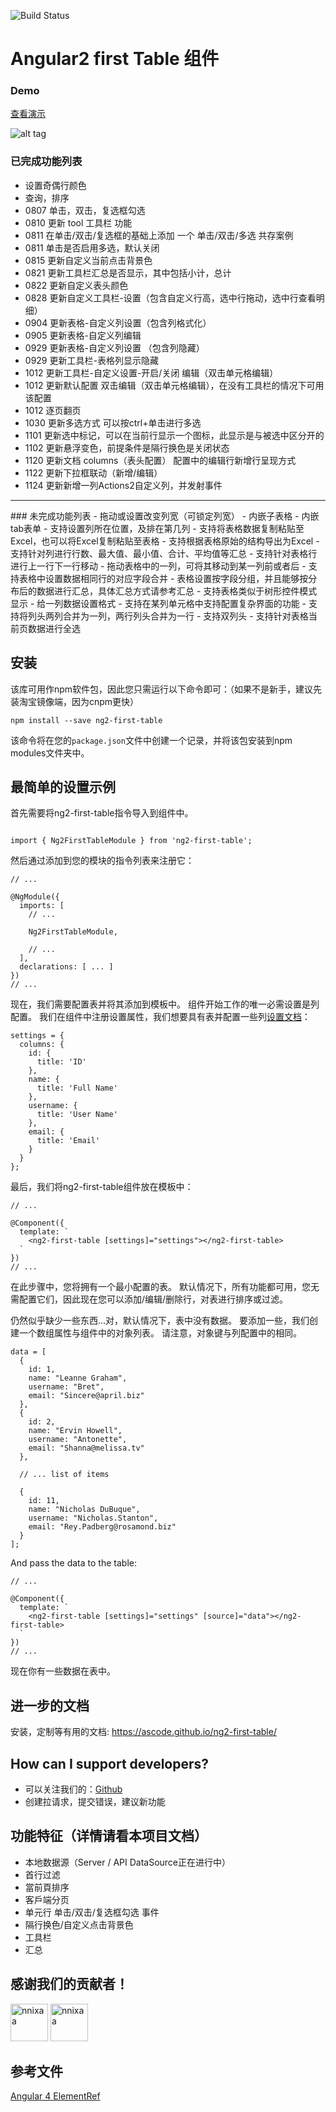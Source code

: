 ![Build Status](https://travis-ci.org/akveo/ng2-first-table.svg?branch=master)

# Angular2 first Table 组件

### Demo

<a target="_blank" href="http://192.168.2.244:4200">查看演示</a>

![alt tag](src/assets/img/demo.gif)
### 已完成功能列表
- 设置奇偶行颜色
- 查询，排序
- 0807 单击，双击，复选框勾选
- 0810 更新 tool 工具栏 功能
- 0811 在单击/双击/复选框的基础上添加 一个 单击/双击/多选 共存案例
- 0811 单击是否启用多选，默认关闭
- 0815 更新自定义当前点击背景色
- 0821 更新工具栏汇总是否显示，其中包括小计，总计
- 0822 更新自定义表头颜色
- 0828 更新自定义工具栏-设置（包含自定义行高，选中行拖动，选中行查看明细）
- 0904 更新表格-自定义列设置（包含列格式化）
- 0905 更新表格-自定义列编辑
- 0929 更新表格-自定义列设置 （包含列隐藏）
- 0929 更新工具栏-表格列显示隐藏
- 1012 更新工具栏-自定义设置-开启/关闭 编辑（双击单元格编辑）
- 1012 更新默认配置 双击编辑（双击单元格编辑），在没有工具栏的情况下可用该配置
- 1012 逐页翻页
- 1030 更新多选方式 可以按ctrl+单击进行多选
- 1101 更新选中标记，可以在当前行显示一个图标，此显示是与被选中区分开的
- 1102 更新悬浮变色，前提条件是隔行换色是关闭状态
- 1120 更新文档 columns（表头配置） 配置中的编辑行新增行呈现方式
- 1122 更新下拉框联动（新增/编辑）
- 1124 更新新增一列Actions2自定义列，并发射事件
<hr>
### 未完成功能列表
- 拖动或设置改变列宽（可锁定列宽）
- 内嵌子表格 
- 内嵌tab表单
- 支持设置列所在位置，及排在第几列
- 支持将表格数据复制粘贴至Excel，也可以将Excel复制粘贴至表格
- 支持根据表格原始的结构导出为Excel
- 支持针对列进行行数、最大值、最小值、合计、平均值等汇总
- 支持针对表格行进行上一行下一行移动
- 拖动表格中的一列，可将其移动到某一列前或者后
- 支持表格中设置数据相同行的对应字段合并
- 表格设置按字段分组，并且能够按分布后的数据进行汇总，具体汇总方式请参考汇总
- 支持表格类似于树形控件模式显示
- 给一列数据设置格式
- 支持在某列单元格中支持配置复杂界面的功能
- 支持将列头两列合并为一列，两行列头合并为一行
- 支持双列头
- 支持针对表格当前页数据进行全选

## 安装

该库可用作npm软件包，因此您只需运行以下命令即可：（如果不是新手，建议先装淘宝镜像端，因为cnpm更快）

```
npm install --save ng2-first-table
```

该命令将在您的`package.json`文件中创建一个记录，并将该包安装到npm modules文件夹中。

## 最简单的设置示例

首先需要将ng2-first-table指令导入到组件中。

```

import { Ng2FirstTableModule } from 'ng2-first-table';

```

然后通过添加到您的模块的指令列表来注册它：

```
// ...

@NgModule({
  imports: [
    // ...
    
    Ng2FirstTableModule,
    
    // ...
  ],
  declarations: [ ... ]
})
// ...
```

现在，我们需要配置表并将其添加到模板中。 组件开始工作的唯一必需设置是列配置。 我们在组件中注册设置属性，我们想要具有表并配置一些列[设置文档](http://192.168.2.244:4200/#/documentation)：
    
```
settings = {
  columns: {
    id: {
      title: 'ID'
    },
    name: {
      title: 'Full Name'
    },
    username: {
      title: 'User Name'
    },
    email: {
      title: 'Email'
    }
  }
};
```

最后，我们将ng2-first-table组件放在模板中：

```
// ...

@Component({
  template: `
    <ng2-first-table [settings]="settings"></ng2-first-table>
  `
})
// ...
```
在此步骤中，您将拥有一个最小配置的表。 默认情况下，所有功能都可用，您无需配置它们，因此现在您可以添加/编辑/删除行，对表进行排序或过滤。
 
仍然似乎缺少一些东西...对，默认情况下，表中没有数据。 要添加一些，我们创建一个数组属性与组件中的对象列表。 请注意，对象键与列配置中的相同。

```
data = [
  {
    id: 1,
    name: "Leanne Graham",
    username: "Bret",
    email: "Sincere@april.biz"
  },
  {
    id: 2,
    name: "Ervin Howell",
    username: "Antonette",
    email: "Shanna@melissa.tv"
  },
  
  // ... list of items
  
  {
    id: 11,
    name: "Nicholas DuBuque",
    username: "Nicholas.Stanton",
    email: "Rey.Padberg@rosamond.biz"
  }
];
```

And pass the data to the table:

```
// ...

@Component({
  template: `
    <ng2-first-table [settings]="settings" [source]="data"></ng2-first-table>
  `
})
// ...
```

现在你有一些数据在表中。
 
## 进一步的文档
安装，定制等有用的文档: https://ascode.github.io/ng2-first-table/

## How can I support developers?

- 可以关注我们的：[Github](https://github.com/wangraoji/ng2-first-table)
- 创建拉请求，提交错误，建议新功能


## 功能特征（详情请看本项目文档）
* 本地数据源（Server / API DataSource正在进行中）
* 首行过滤
* 當前頁排序
* 客戶端分页
* 单元行 单击/双击/复选框勾选 事件
* 隔行换色/自定义点击背景色
* 工具栏
* 汇总

## 感谢我们的贡献者！ 
[<img alt="nnixaa" src="https://avatars0.githubusercontent.com/u/2718661?v=4&s=400" width="60">](https://github.com/ascode)    [<img alt="nnixaa" src="https://avatars3.githubusercontent.com/u/24467663?v=4&s=400" width="60">](https://github.com/wangraoji)



## 参考文件
[Angular 4 ElementRef](https://segmentfault.com/a/1190000008653690)